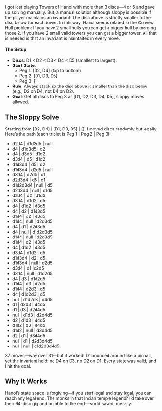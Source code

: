 I got lost playing Towers of Hanoi with more than 3 discs—4 or 5 and gave up solving manually. But, a manual solution although sloppy is possible if the player maintains an invariant: The disc above is strictly smaller to the disc below for each tower. In this way, Hanoi seems related to the Convex Hull problem: If you have 2 small hulls you can get a bigger hull by merging those 2. If you have 2 small valid towers you can get a bigger tower. All that is needed is that an invariant is maintaited in every move.

#### The Setup
- **Discs**: D1 < D2 < D3 < D4 < D5 (smallest to largest).
- **Start State**:
  - Peg 1: [D2, D4] (top to bottom)
  - Peg 2: [D1, D3, D5]
  - Peg 3: []
- **Rule**: Always stack so the disc above is smaller than the disc below (e.g., D2 on D4, not D4 on D2).
- **Goal**: Get all discs to Peg 3 as [D1, D2, D3, D4, D5], sloppy moves allowed.

## The Sloppy Solve
Starting from [D2, D4] | [D1, D3, D5] | [], I moved discs randomly but legally. Here’s the path (each triplet is Peg 1 | Peg 2 | Peg 3):

- d2d4 | d1d3d5 | null
- d4 | d1d3d5 | d2
- d4 | d3d5 | d1d2
- d3d4 | d5 | d1d2
- d1d3d4 | d5 | d2
- d1d3d4 | d2d5 | null
- d3d4 | d2d5 | d1
- d2d3d4 | d5 | d1
- d1d2d3d4 | null | d5
- d2d3d4 | null | d1d5
- d3d4 | d2 | d1d5
- d3d4 | d1d2 | d5
- d4 | d1d2 | d3d5
- d4 | d2 | d1d3d5
- d1d4 | d2 | d3d5
- d1d4 | null | d2d3d5
- d4 | d1 | d2d3d5
- d4 | null | d1d2d3d5
- d1d4 | null | d2d3d5
- d1d4 | d2 | d3d5
- d4 | d1d2 | d3d5
- d3d4 | d1d2 | d5
- d1d3d4 | d2 | d5
- d1d3d4 | null | d2d5
- d3d4 | d1 |d2d5
- d3d4 | null | d1d2d5
- d4 | d3 | d1d2d5
- d1d4 | d3 | d2d5
- d1d4 | d2d3 | d5
- d4 | d1d2d3 | d5
- null | d1d2d3 | d4d5
- d1 | d2d3 | d4d5
- d1 | d3 | d2d4d5
- null | d1d3 | d2d4d5
- d2 | d1d3 | d4d5
- d1d2 | d3 | d4d5
- d1d2 | null | d3d4d5
- d2 | d1 | d3d4d5
- null | d1 | d2d3d4d5
- null | null | d1d2d3d4d5

37 moves—way over 31—but it worked! D1 bounced around like a pinball, yet the invariant held: no D4 on D3, no D2 on D1. Every state was valid, and I hit the goal.

## Why It Works
Hanoi’s state space is forgiving—if you start legal and stay legal, you can reach any legal end. The monks in that Indian temple legend? I’d take over their 64-disc gig and bumble to the end—world saved, messily.
